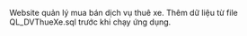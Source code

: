 Website quản lý mua bán dịch vụ thuê xe. 
Thêm dữ liệu từ file QL_DVThueXe.sql trước khi chạy ứng dụng.
